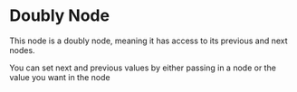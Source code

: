 # Doubly Node
This node is a doubly node, meaning it has access to its previous and next nodes.

You can set next and previous values by either passing in a node or the value you want in the node